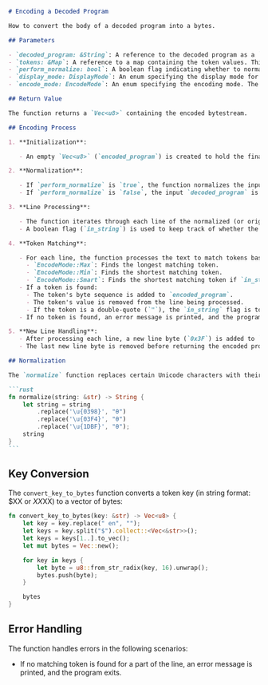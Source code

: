 ````markdown
# Encoding a Decoded Program

How to convert the body of a decoded program into a bytes.

## Parameters

- `decoded_program: &String`: A reference to the decoded program as a `String`.
- `tokens: &Map`: A reference to a map containing the token values. This map is used to find the byte sequences for each token.
- `perform_normalize: bool`: A boolean flag indicating whether to normalize the input text before encoding.
- `display_mode: DisplayMode`: An enum specifying the display mode for the text. The available modes are `Pretty`, `Accessible`, and `TiAscii`.
- `encode_mode: EncodeMode`: An enum specifying the encoding mode. The available modes are `Min`, `Max`, and `Smart`.

## Return Value

The function returns a `Vec<u8>` containing the encoded bytestream.

## Encoding Process

1. **Initialization**:

   - An empty `Vec<u8>` (`encoded_program`) is created to hold the final encoded byte sequence.

2. **Normalization**:

   - If `perform_normalize` is `true`, the function normalizes the input `decoded_program` using the `normalize` function.
   - If `perform_normalize` is `false`, the input `decoded_program` is used as-is.

3. **Line Processing**:

   - The function iterates through each line of the normalized (or original) `decoded_program`.
   - A boolean flag (`in_string`) is used to keep track of whether the current position is within a string.

4. **Token Matching**:

   - For each line, the function processes the text to match tokens based on the specified `encode_mode`:
     - `EncodeMode::Max`: Finds the longest matching token.
     - `EncodeMode::Min`: Finds the shortest matching token.
     - `EncodeMode::Smart`: Finds the shortest matching token if `in_string` is `true`, otherwise finds the longest matching token.
   - If a token is found:
     - The token's byte sequence is added to `encoded_program`.
     - The token's value is removed from the line being processed.
     - If the token is a double-quote (`"`), the `in_string` flag is toggled.
   - If no token is found, an error message is printed, and the program exits.

5. **New Line Handling**:
   - After processing each line, a new line byte (`0x3F`) is added to `encoded_program`.
   - The last new line byte is removed before returning the encoded program.

## Normalization

The `normalize` function replaces certain Unicode characters with their equivalent representations:

```rust
fn normalize(string: &str) -> String {
    let string = string
        .replace('\u{0398}', "θ")
        .replace('\u{03F4}', "θ")
        .replace('\u{1DBF}', "θ");
    string
}
```
````

## Key Conversion

The `convert_key_to_bytes` function converts a token key (in string format: $XX or $XX$XX) to a vector of bytes:

```rust
fn convert_key_to_bytes(key: &str) -> Vec<u8> {
    let key = key.replace(" en", "");
    let keys = key.split("$").collect::<Vec<&str>>();
    let keys = keys[1..].to_vec();
    let mut bytes = Vec::new();

    for key in keys {
        let byte = u8::from_str_radix(key, 16).unwrap();
        bytes.push(byte);
    }

    bytes
}
```

## Error Handling

The function handles errors in the following scenarios:

- If no matching token is found for a part of the line, an error message is printed, and the program exits.

